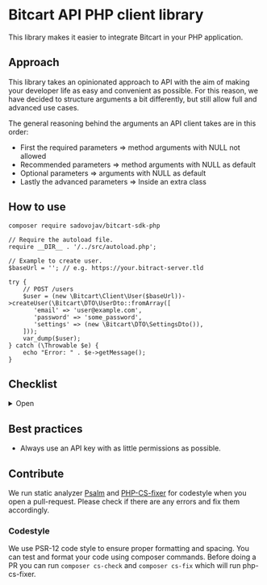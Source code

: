 # Bitcart API PHP client library
This library makes it easier to integrate Bitcart in your PHP application.

## Approach
This library takes an opinionated approach to API with the aim of making your developer life as easy and convenient as possible.
For this reason, we have decided to structure arguments a bit differently, but still allow full and advanced use cases.

The general reasoning behind the arguments an API client takes are in this order:
- First the required parameters => method arguments with NULL not allowed
- Recommended parameters => method arguments with NULL as default
- Optional parameters => arguments with NULL as default
- Lastly the advanced parameters => Inside an extra class

## How to use

```
composer require sadovojav/bitcart-sdk-php
```

```
// Require the autoload file.
require __DIR__ . '/../src/autoload.php';

// Example to create user.
$baseUrl = ''; // e.g. https://your.bitract-server.tld

try {
    // POST /users
    $user = (new \Bitcart\Client\User($baseUrl))->createUser(\Bitcart\DTO\UserDto::fromArray([
       'email' => 'user@example.com',
       'password' => 'some_password',
       'settings' => (new \Bitcart\DTO\SettingsDto()),
    ]));
    var_dump($user);
} catch (\Throwable $e) {
    echo "Error: " . $e->getMessage();
}
```

## Checklist
<details>
  <summary>Open</summary><br/>

### USERS
- [x] GET /users/stats
- [x] GET /users/me
- [x] POST /users/me/settings
- [x] GET /users/count
- [x] GET /users/{model_id}
- [x] DELETE /users/{model_id}
- [x] PATCH /users/{model_id}
- [x] GET /users
- [x] POST /users
- [ ] POST /users/batch

### WALLETS
- [ ] GET /wallets/history/all
- [x] GET /wallets/history/{model_id}
- [x] GET /wallets/balance
- [x] GET /wallets/{model_id}/balance
- [ ] GET /wallets/{model_id}/checkin
- [ ] GET /wallets/{model_id}/channels
- [ ] POST /wallets/{model_id}/channels/open
- [ ] POST /wallets/{model_id}/channels/close
- [ ] POST /wallets/{model_id}/inpay
- [x] GET /wallets/count
- [x] GET /wallets/{model_id}
- [x] DELETE /wallets/{model_id}
- [x] PATCH /wallets/{model_id}
- [x] GET /wallets
- [x] POST /wallets
POST /wallets/batch

#### STORES
- [x] GET /stores/{model_id}/ping
- [x] PATCH /stores/{model_id}/checkout_settings
- [x] PATCH /stores/{model_id}/theme_settings
- [x] PATCH /stores/{model_id}/plugin_settings
- [x] GET /stores/count
- [x] GET /stores/{model_id}
- [x] DELETE /stores/{model_id}
- [x] PATCH /stores/{model_id}
- [x] GET /stores
- [x] POST /stores
- [ ] POST /stores/batch
- [ ] GET /stores/{store_id}/integrations/shopify/{order_id}

#### INVOICES
- [ ] GET /invoices/order_id/{order_id}
- [ ] GET /invoices/export
- [x] PATCH /invoices/{model_id}/customer
- [x] PATCH /invoices/{model_id}/details
- [x] GET /invoices/count
- [x] GET /invoices/{model_id}
- [x] DELETE /invoices/{model_id}
- [x] PATCH /invoices/{model_id}
- [x] GET /invoices
- [x] POST /invoices
- [ ] POST /invoices/batch

#### PRODUCTS
- [x] GET /products/maxprice
- [x] GET /products/categories
- [x] GET /products/count
- [x] GET /products/{model_id}
- [x] DELETE /products/{model_id}
- [x] PATCH /products/{model_id}
- [x] GET /products
- [x] POST /products
- [ ] POST /products/batch

#### PAYOUTS
- [x] GET /payouts/count
- [x] GET /payouts/{model_id}
- [x] DELETE /payouts/{model_id}
- [x] PATCH /payouts/{model_id}
- [x] GET /payouts
- [x] POST /payouts
- [x] POST /payouts/batch

#### TOKEN
- [x] GET /token
- [x] POST /token
- [x] GET /token/current
- [x] GET /token/count
- [x] DELETE /token/{model_id}
- [x] PATCH /token/{model_id}

### CRYPTOS
- [x] GET /cryptos
- [x] GET /cryptos/supported
- [x] GET /cryptos/rate
- [x] GET /cryptos/fiatlist
- [ ] GET /cryptos/tokens/{currency}
- [ ] GET /cryptos/tokens/{currency}/abi
- [ ] GET /cryptos/explorer/{currency}
- [ ] GET /cryptos/rpc/{currency}
</details>

## Best practices
- Always use an API key with as little permissions as possible.

## Contribute
We run static analyzer [Psalm](https://psalm.dev/) and [PHP-CS-fixer](https://github.com/FriendsOfPhp/PHP-CS-Fixer) for codestyle when you open a pull-request. Please check if there are any errors and fix them accordingly.

### Codestyle
We use PSR-12 code style to ensure proper formatting and spacing. You can test and format your code using composer commands. Before doing a PR you can run `composer cs-check` and `composer cs-fix` which will run php-cs-fixer.
